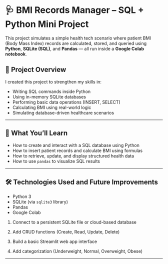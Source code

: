 # 🩺 BMI Records Manager – SQL + Python Mini Project

This project simulates a simple health tech scenario where patient BMI (Body Mass Index) records are calculated, stored, and queried using **Python**, **SQLite (SQL)**, and **Pandas** — all run inside a **Google Colab notebook**.

## 🚀 Project Overview

I created this project to strengthen my skills in:

- Writing SQL commands inside Python
- Using in-memory SQLite databases
- Performing basic data operations (INSERT, SELECT)
- Calculating BMI using real-world logic
- Simulating database-driven healthcare scenarios

---

## 🧠 What You’ll Learn

- How to create and interact with a SQL database using Python
- How to insert patient records and calculate BMI using formulas
- How to retrieve, update, and display structured health data
- How to use `pandas` to visualize SQL results

---

## 🛠 Technologies Used and Future Improvements

- Python 3
- SQLite (via `sqlite3` library)
- Pandas
- Google Colab

1. Connect to a persistent SQLite file or cloud-based database

2. Add CRUD functions (Create, Read, Update, Delete)

3. Build a basic Streamlit web app interface

4. Add categorization (Underweight, Normal, Overweight, Obese)

---


